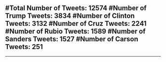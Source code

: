 #Total Number of Tweets: 12574 
#Number of Trump Tweets: 3834
#Number of Clinton Tweets: 3132
#Number of Cruz Tweets: 2241
#Number of Rubio Tweets: 1589
#Number of Sanders Tweets: 1527
#Number of Carson Tweets: 251
---
---
